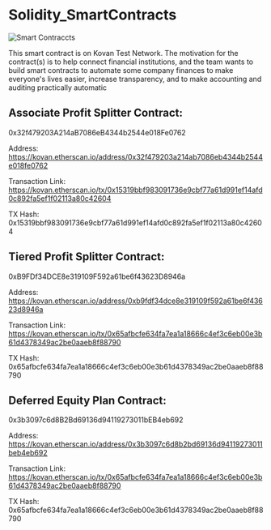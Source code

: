 # Solidity_SmartContracts

![Smart Contraccts](https://github.com/RobertTroutman/Solidity_SmartContracts/Images/smart-contract.png)

This smart contract is on Kovan Test Network. The motivation for the contract(s) is to help connect financial institutions, and the team wants to build smart contracts to automate some company finances to make everyone's lives easier, increase transparency, and to make accounting and auditing practically automatic

## Associate Profit Splitter Contract:
0x32f479203A214aB7086eB4344b2544e018Fe0762

Address:
https://kovan.etherscan.io/address/0x32f479203a214ab7086eb4344b2544e018fe0762

Transaction Link:
https://kovan.etherscan.io/tx/0x15319bbf983091736e9cbf77a61d991ef14afd0c892fa5ef1f02113a80c42604

TX Hash: 0x15319bbf983091736e9cbf77a61d991ef14afd0c892fa5ef1f02113a80c42604


## Tiered Profit Splitter Contract:
0xB9FDf34DCE8e319109F592a61be6f43623D8946a

Address:
https://kovan.etherscan.io/address/0xb9fdf34dce8e319109f592a61be6f43623d8946a

Transaction Link:
https://kovan.etherscan.io/tx/0x65afbcfe634fa7ea1a18666c4ef3c6eb00e3b61d4378349ac2be0aaeb8f88790

TX Hash: 0x65afbcfe634fa7ea1a18666c4ef3c6eb00e3b61d4378349ac2be0aaeb8f88790


## Deferred Equity Plan Contract:
0x3b3097c6d8B2Bd69136d94119273011bEB4eb692

Address:
https://kovan.etherscan.io/address/0x3b3097c6d8b2bd69136d94119273011beb4eb692

Transaction Link:
https://kovan.etherscan.io/tx/0x65afbcfe634fa7ea1a18666c4ef3c6eb00e3b61d4378349ac2be0aaeb8f88790

TX Hash: 0x65afbcfe634fa7ea1a18666c4ef3c6eb00e3b61d4378349ac2be0aaeb8f88790

